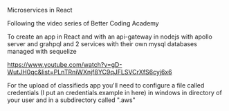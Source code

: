 Microservices in React

Following the video series of Better Coding Academy

To create an app in React and with an api-gateway in nodejs with apollo server and grahpql and 2 services with their own mysql databases managed with sequelize

https://www.youtube.com/watch?v=gD-WutJH0qc&list=PLnTRniWXnjf8YC9qJFLSVCrXfS6cyj6x6

For the upload of classifieds app you'll need to configure a file called credentials (I put an credentials.example in here) in windows in directory of your user and in a subdirectory called ".aws"